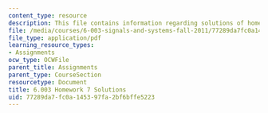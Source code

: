 ```yaml
---
content_type: resource
description: This file contains information regarding solutions of homework 7.
file: /media/courses/6-003-signals-and-systems-fall-2011/77289da7fc0a145397fa2bf6bffe5223_MIT6_003F11_sol07.pdf
file_type: application/pdf
learning_resource_types:
- Assignments
ocw_type: OCWFile
parent_title: Assignments
parent_type: CourseSection
resourcetype: Document
title: 6.003 Homework 7 Solutions
uid: 77289da7-fc0a-1453-97fa-2bf6bffe5223
---
```

